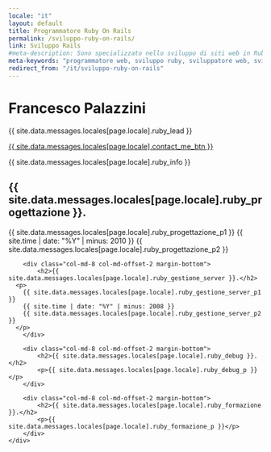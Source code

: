 ```yaml
---
locale: "it"
layout: default
title: Programmatore Ruby On Rails
permalink: /sviluppo-ruby-on-rails/
link: Sviluppo Rails
#meta-description: Sono specializzato nello sviluppo di siti web in Ruby on Rails
meta-keywords: "programmatore web, sviluppo ruby, sviluppatore web, sviluppo web, ruby, ruby on rails, ror, html5, css3, sass, javascript"
redirect_from: "/it/sviluppo-ruby-on-rails"
---
```


<main class="jumbotron" id="intro">
  <div class="container text-center">
	    <h1>Francesco Palazzini</h1>
	    <p class="lead">{{ site.data.messages.locales[page.locale].ruby_lead }}</p>
	    <div class="btn-group">
	    	<a class="btn btn-success btn-lg" href="#contact">{{ site.data.messages.locales[page.locale].contact_me_btn }}</a>
	    	<a class="btn btn-primary btn-lg" href="//linkedin.com/in/palazzinifrancesco" target="_blank">
	    		<i class="fa fa-linkedin"></i>
	    	</a>
	    </div>
  </div>
</main>

<div class="gray-space">
  <div class="container big-font">
    <div class="padding-20 text-left col-md-8 col-md-offset-2">
      <p>{{ site.data.messages.locales[page.locale].ruby_info }}</p>
    </div>
  </div>
</div>

<div class="container big-font">
	<div class="row space">
		<div class="col-md-8 col-md-offset-2 margin-bottom">
        <h2>{{ site.data.messages.locales[page.locale].ruby_progettazione }}.</h2>
        <p>
          {{ site.data.messages.locales[page.locale].ruby_progettazione_p1 }}
          {{ site.time | date: "%Y" | minus: 2010 }}
          {{ site.data.messages.locales[page.locale].ruby_progettazione_p2 }}
        </p>
		</div>

		<div class="col-md-8 col-md-offset-2 margin-bottom">
			<h2>{{ site.data.messages.locales[page.locale].ruby_gestione_server }}.</h2>
      <p>
        {{ site.data.messages.locales[page.locale].ruby_gestione_server_p1 }}
        {{ site.time | date: "%Y" | minus: 2008 }}
        {{ site.data.messages.locales[page.locale].ruby_gestione_server_p2 }}
      </p>
		</div>

		<div class="col-md-8 col-md-offset-2 margin-bottom">
		    <h2>{{ site.data.messages.locales[page.locale].ruby_debug }}.</h2>
		    <p>{{ site.data.messages.locales[page.locale].ruby_debug_p }}</p>
		</div>

		<div class="col-md-8 col-md-offset-2 margin-bottom">
			<h2>{{ site.data.messages.locales[page.locale].ruby_formazione }}.</h2>
			<p>{{ site.data.messages.locales[page.locale].ruby_formazione_p }}</p>
		</div>
	</div>
</div>

<br />
